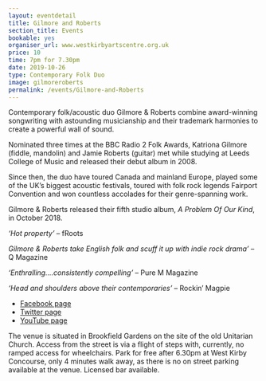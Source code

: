 ```yaml
---
layout: eventdetail
title: Gilmore and Roberts
section_title: Events
bookable: yes
organiser_url: www.westkirbyartscentre.org.uk
price: 10
time: 7pm for 7.30pm
date: 2019-10-26
type: Contemporary Folk Duo
image: gilmoreroberts
permalink: /events/Gilmore-and-Roberts
---
```


Contemporary folk/acoustic duo Gilmore & Roberts combine award-winning songwriting with astounding musicianship and their trademark harmonies to create a powerful wall of
sound.

Nominated three times at the BBC Radio 2 Folk Awards, Katriona Gilmore (fiddle, mandolin)
and Jamie Roberts (guitar) met while studying at Leeds College of Music and released their
debut album in 2008.

Since then, the duo have toured Canada and mainland Europe, played some of the UK’s biggest
acoustic festivals, toured with folk rock legends Fairport Convention and won countless
accolades for their genre-spanning work.

Gilmore & Roberts released their fifth studio album, _A Problem Of Our Kind_, in October 2018.

_‘Hot property’_ – fRoots

_Gilmore & Roberts take English folk and scuff it up with indie rock drama’_ – Q Magazine

_‘Enthralling….consistently compelling’_ – Pure M Magazine

_‘Head and shoulders above their contemporaries’_ – Rockin’ Magpie

- [Facebook page](www.facebook.com/GilmoreRoberts)
- [Twitter page](www.twitter.com/GilmoreRoberts)
- [YouTube page](www.youtube.com/GilmoreRoberts)

The venue is situated in Brookfield Gardens on the site of the old Unitarian Church. Access from the street is via a flight of steps with, currently, no ramped access for wheelchairs. Park for free after 6.30pm at West Kirby Concourse, only 4 minutes walk away, as there is no on street parking available at the venue. Licensed bar available.
